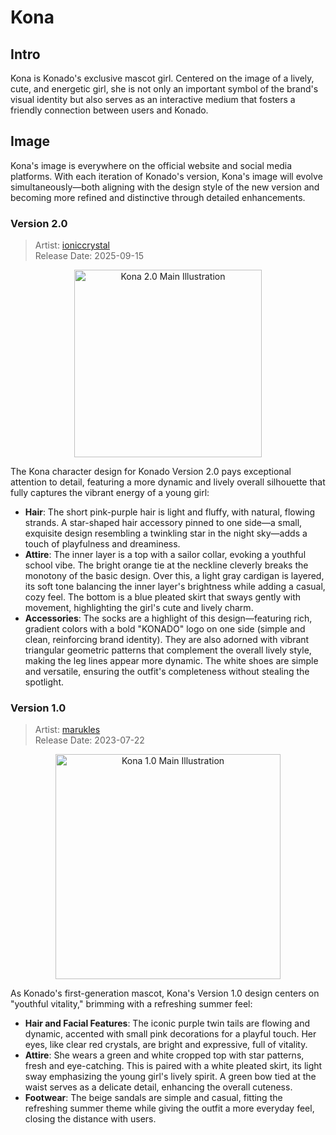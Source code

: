 # Kona

## Intro

Kona is Konado's exclusive mascot girl. Centered on the image of a lively, cute, and energetic girl, she is not only an important symbol of the brand's visual identity but also serves as an interactive medium that fosters a friendly connection between users and Konado.

## Image

Kona's image is everywhere on the official website and social media platforms. With each iteration of Konado's version, Kona's image will evolve simultaneously—both aligning with the design style of the new version and becoming more refined and distinctive through detailed enhancements.

### Version 2.0
> Artist: [ioniccrystal](https://github.com/ioniccrystal)  
> Release Date: 2025-09-15  

<p align="center">
<img src="https://godothub.atomgit.net/web/icon/konado/kona/kona.png" alt="Kona 2.0 Main Illustration" width="300"/>
</p>

The Kona character design for Konado Version 2.0 pays exceptional attention to detail, featuring a more dynamic and lively overall silhouette that fully captures the vibrant energy of a young girl:
- **Hair**: The short pink-purple hair is light and fluffy, with natural, flowing strands. A star-shaped hair accessory pinned to one side—a small, exquisite design resembling a twinkling star in the night sky—adds a touch of playfulness and dreaminess.
- **Attire**: The inner layer is a top with a sailor collar, evoking a youthful school vibe. The bright orange tie at the neckline cleverly breaks the monotony of the basic design. Over this, a light gray cardigan is layered, its soft tone balancing the inner layer's brightness while adding a casual, cozy feel. The bottom is a blue pleated skirt that sways gently with movement, highlighting the girl's cute and lively charm.
- **Accessories**: The socks are a highlight of this design—featuring rich, gradient colors with a bold "KONADO" logo on one side (simple and clean, reinforcing brand identity). They are also adorned with vibrant triangular geometric patterns that complement the overall lively style, making the leg lines appear more dynamic. The white shoes are simple and versatile, ensuring the outfit's completeness without stealing the spotlight.

### Version 1.0
> Artist: [marukles](https://gitcode.com/marukles)  
> Release Date: 2023-07-22  

<p align="center">
<img src="https://godothub.atomgit.net/web/icon/konado/kona/1.0/kona.png" alt="Kona 1.0 Main Illustration" width="360"/>
</p>

As Konado's first-generation mascot, Kona's Version 1.0 design centers on "youthful vitality," brimming with a refreshing summer feel:
- **Hair and Facial Features**: The iconic purple twin tails are flowing and dynamic, accented with small pink decorations for a playful touch. Her eyes, like clear red crystals, are bright and expressive, full of vitality.
- **Attire**: She wears a green and white cropped top with star patterns, fresh and eye-catching. This is paired with a white pleated skirt, its light sway emphasizing the young girl's lively spirit. A green bow tied at the waist serves as a delicate detail, enhancing the overall cuteness.
- **Footwear**: The beige sandals are simple and casual, fitting the refreshing summer theme while giving the outfit a more everyday feel, closing the distance with users.